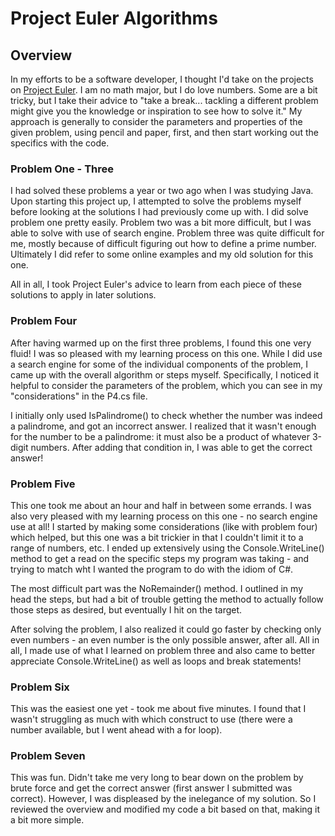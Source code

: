 # Project Euler Algorithms
## Overview
In my efforts to be a software developer, I thought I'd take on the projects on [Project Euler](https://projecteuler.net/about). I am no math major, but I do love numbers. Some are a bit tricky, but I take their advice to "take a break... tackling a different problem might give you the knowledge or inspiration to see how to solve it." My approach is generally to consider the parameters and properties of the given problem, using pencil and paper, first, and then start working out the specifics with the code.

### Problem One - Three
I had solved these problems a year or two ago when I was studying Java. Upon starting this project up, I attempted to solve the problems myself before looking at the solutions I had previously come up with. I did solve problem one pretty easily. Problem two was a bit more difficult, but I was able to solve with use of search engine. Problem three was quite difficult for me, mostly because of difficult figuring out how to define a prime number. Ultimately I did refer to some online examples and my old solution for this one. 

All in all, I took Project Euler's advice to learn from each piece of these solutions to apply in later solutions.

### Problem Four
After having warmed up on the first three problems, I found this one very fluid! I was so pleased with my learning process on this one. While I did use a search engine for some of the individual components of the problem, I came up with the overall algorithm or steps myself. Specifically, I noticed it helpful to consider the parameters of the problem, which you can see in my "considerations" in the P4.cs file. 

I initially only used IsPalindrome() to check whether the number was indeed a palindrome, and got an incorrect answer. I realized that it wasn't enough for the number to be a palindrome: it must also be a product of whatever 3-digit numbers. After adding that condition in, I was able to get the correct answer!

### Problem Five
This one took me about an hour and  half in between some errands. I was also very pleased with my learning process on this one - no search engine use at all! I started by making some considerations (like with problem four) which helped, but this one was a bit trickier in that I couldn't limit it to a range of numbers, etc. I ended up extensively using the Console.WriteLine() method to get a read on the specific steps my program was taking - and trying to match wht I wanted the program to do with the idiom of C#.

The most difficult part was the NoRemainder() method. I outlined in my head the steps, but had a bit of trouble getting the method to actually follow those steps as desired, but eventually I hit on the target. 

After solving the problem, I also realized it could go faster by checking only even numbers - an even number is the only possible answer, after all. All in all, I made use of what I learned on problem three and also came to better appreciate Console.WriteLine() as well as loops and break statements!

### Problem Six
This was the easiest one yet - took me about five minutes. I found that I wasn't struggling as much with which construct to use (there were a number available, but I went ahead with a for loop).

### Problem Seven
This was fun. Didn't take me very long to bear down on the problem by brute force and get the correct answer (first answer I submitted was correct). However, I was displeased by the inelegance of my solution. So I reviewed the overview and modified my code a bit based on that, making it a bit more simple.
